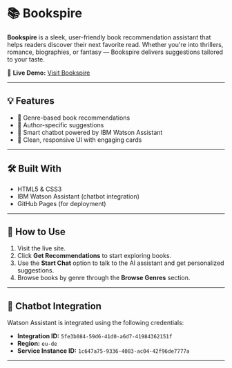 # 📚 Bookspire

**Bookspire** is a sleek, user-friendly book recommendation assistant that helps readers discover their next favorite read. Whether you're into thrillers, romance, biographies, or fantasy — Bookspire delivers suggestions tailored to your taste.

🔗 **Live Demo:** [Visit Bookspire](http://utkarshsinghcollegee-del.github.io/Bookspire/)

---

## 💡 Features

- 📖 Genre-based book recommendations
- 👤 Author-specific suggestions
- 🧠 Smart chatbot powered by IBM Watson Assistant
- 🎨 Clean, responsive UI with engaging cards

---

## 🛠️ Built With

- HTML5 & CSS3
- IBM Watson Assistant (chatbot integration)
- GitHub Pages (for deployment)

---

## 🧪 How to Use

1. Visit the live site.
2. Click **Get Recommendations** to start exploring books.
3. Use the **Start Chat** option to talk to the AI assistant and get personalized suggestions.
4. Browse books by genre through the **Browse Genres** section.

---

## 🤖 Chatbot Integration

Watson Assistant is integrated using the following credentials:

- **Integration ID:** `5fe3b084-59d6-41d0-a6d7-41984362151f`
- **Region:** `eu-de`
- **Service Instance ID:** `1c647a75-9336-4083-ac04-42f96de7777a`

---

